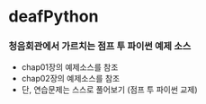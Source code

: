 # deafPython

### 청음회관에서 가르치는 점프 투 파이썬 예제 소스

- chap01장의 예제소스를 참조
- chap02장의 예제소스를 참조
- 단, 연습문제는 스스로 풀어보기 (점프 투 파이썬 교제)
